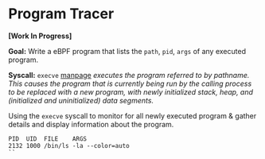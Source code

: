 # Program Tracer  

**[Work In Progress]**

**Goal:** Write a eBPF program that lists the `path`, `pid`, `args` of any executed program.  

**Syscall:** `execve` [manpage](https://man7.org/linux/man-pages/man2/execve.2.html)
*executes the program referred to by _pathname_.  This causes the program that is currently being run by the calling process to be replaced with a new program, with newly initialized stack, heap, and (initialized and uninitialized) data segments.*  

Using the `execve` syscall to monitor for all newly executed program & gather details and display information about the program.

```
PID  UID  FILE    ARGS
2132 1000 /bin/ls -la --color=auto
``
